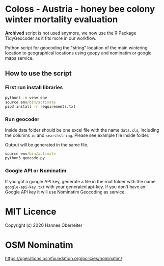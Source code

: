 # Coloss - Austria - honey bee colony winter mortality evaluation

**Archived** script is not used anymore, we now use the R Package TidyGeocoder as it fits more in our workflow.

Python script for geocoding the "string" location of the main wintering location to geographical locations using geopy and nominatim or google maps service.

## How to use the script

### First run install libraries

```cmd
python3 -m venv env
source env/bin/activate
pip3 install -r requirements.txt
```

### Run geocoder

Inside data folder should be one excel file with the name `data.xls`, including the columns `id` and `searchstring`. Please see example file inside folder.

Output will be generated in the same file.

```cmd
source env/bin/activate
python3 geocode.py
```

### Google API or Nominatim

If you got a google API key, generate a file in the root folder with the name `google-api-key.txt` with your generated api-key. If you don't have an Google API key it will use Nominatim Geocoding as service.

# MIT Licence 
Copyright (c) 2020 Hannes Oberreiter

# OSM Nominatim
https://operations.osmfoundation.org/policies/nominatim/
